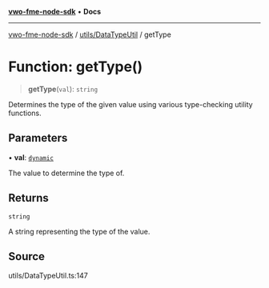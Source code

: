 [**vwo-fme-node-sdk**](../../../README.md) • **Docs**

---

[vwo-fme-node-sdk](../../../modules.md) / [utils/DataTypeUtil](../README.md) / getType

# Function: getType()

> **getType**(`val`): `string`

Determines the type of the given value using various type-checking utility functions.

## Parameters

• **val**: [`dynamic`](../../../types/Common/type-aliases/dynamic.md)

The value to determine the type of.

## Returns

`string`

A string representing the type of the value.

## Source

utils/DataTypeUtil.ts:147
